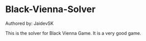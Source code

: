 # Black-Vienna-Solver

Authored by: JaidevSK

This is the solver for Black Vienna Game. It is a very good game.
